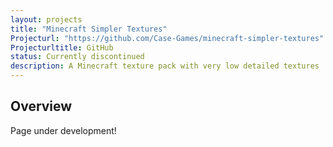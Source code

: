 ```yaml
---
layout: projects
title: "Minecraft Simpler Textures"
Projecturl: "https://github.com/Case-Games/minecraft-simpler-textures"
Projecturltitle: GitHub
status: Currently discontinued
description: A Minecraft texture pack with very low detailed textures
---
```


## Overview

Page under development!

